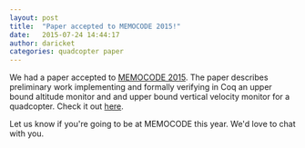 ```yaml
---
layout: post
title:  "Paper accepted to MEMOCODE 2015!"
date:   2015-07-24 14:44:17
author: daricket
categories: quadcopter paper
---
```


We had a paper accepted to [MEMOCODE
2015](http://memocode.irisa.fr/2015/index.html). The paper describes
preliminary work implementing and formally verifying in Coq an upper bound
altitude monitor and and upper bound vertical velocity monitor for a
quadcopter. Check it out [here](/papers/memocode-15.pdf).

Let us know if you're going to be at MEMOCODE this year. We'd love to chat
with you.
